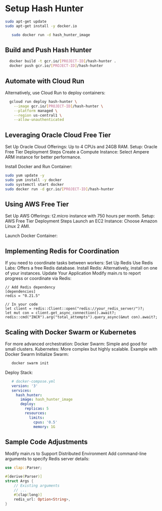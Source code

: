 # Setup Hash Hunter

```sh
sudo apt-get update
sudo apt-get install -y docker.io
```

```sh
   sudo docker run -d hash_hunter_image
```

## Build and Push Hash Hunter

```sh
  docker build -t gcr.io/[PROJECT-ID]/hash-hunter .
  docker push gcr.io/[PROJECT-ID]/hash-hunter
```

## Automate with Cloud Run

Alternatively, use Cloud Run to deploy containers:

```sh
  gcloud run deploy hash-hunter \
    --image gcr.io/[PROJECT-ID]/hash-hunter \
    --platform managed \
    --region us-central1 \
    --allow-unauthenticated
```

## Leveraging Oracle Cloud Free Tier

Set Up Oracle Cloud
Offerings: Up to 4 CPUs and 24GB RAM.
Setup: Oracle Free Tier
Deployment Steps
Create a Compute Instance:
Select Ampere ARM instance for better performance.

Install Docker and Run Container:

```sh
sudo yum update -y
sudo yum install -y docker
sudo systemctl start docker
sudo docker run -d gcr.io/[PROJECT-ID]/hash-hunter
```

## Using AWS Free Tier

Set Up AWS
Offerings: t2.micro instance with 750 hours per month.
Setup: AWS Free Tier
Deployment Steps
Launch an EC2 Instance:
Choose Amazon Linux 2 AMI.

Launch Docker Container:

## Implementing Redis for Coordination

If you need to coordinate tasks between workers:
Set Up Redis
Use Redis Labs: Offers a free Redis database.
Install Redis: Alternatively, install on one of your instances.
Update Your Application
Modify main.rs to report progress or coordinate via Redis:

```
// Add Redis dependency
[dependencies]
redis = "0.21.5"

// In your code
let client = redis::Client::open("redis://your_redis_server/")?;
let mut con = client.get_async_connection().await?;
redis::cmd("INCR").arg("total_attempts").query_async(&mut con).await?;
```

## Scaling with Docker Swarm or Kubernetes

For more advanced orchestration:
Docker Swarm: Simple and good for small clusters.
Kubernetes: More complex but highly scalable.
Example with Docker Swarm
Initialize Swarm:

```sh
   docker swarm init
```

Deploy Stack:

```yaml
   # docker-compose.yml
   version: '3'
   services:
     hash_hunter:
       image: hash_hunter_image
       deploy:
         replicas: 5
         resources:
           limits:
             cpus: '0.5'
             memory: 1G
```

## Sample Code Adjustments

Modify main.rs to Support Distributed Environment
Add command-line arguments to specify Redis server details:

```rs
use clap::Parser;

#[derive(Parser)]
struct Args {
    // Existing arguments
    // ...
    #[clap(long)]
    redis_url: Option<String>,
}
```

